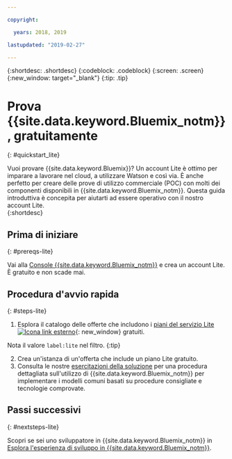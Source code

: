 ```yaml
---

copyright:

  years: 2018, 2019

lastupdated: "2019-02-27"

---
```


{:shortdesc: .shortdesc}
{:codeblock: .codeblock}
{:screen: .screen}
{:new_window: target="_blank"}
{:tip: .tip}


# Prova {{site.data.keyword.Bluemix_notm}}, gratuitamente
{: #quickstart_lite}

Vuoi provare {{site.data.keyword.Bluemix}}? Un account Lite è ottimo per imparare a lavorare nel cloud, a utilizzare Watson e così via. È anche perfetto per creare delle prove di utilizzo commerciale (POC) con molti dei componenti disponibili in {{site.data.keyword.Bluemix_notm}}. Questa guida introduttiva è concepita per aiutarti ad essere operativo con il nostro account Lite.  
{:shortdesc}  

## Prima di iniziare
{: #prereqs-lite}

Vai alla [Console {{site.data.keyword.Bluemix_notm}}](https://{DomainName}) e crea un account Lite. È gratuito e non scade mai.

## Procedura d'avvio rapida
{: #steps-lite}

1. Esplora il catalogo delle offerte che includono i [piani del servizio Lite ![Icona link esterno](../icons/launch-glyph.svg "Icona link esterno")](https://{DomainName}/catalog/?search=label:lite){: new_window} gratuiti.
  
  Nota il valore `label:lite` nel filtro.
  {:tip}

2. Crea un'istanza di un'offerta che include un piano Lite gratuito.
3. Consulta le nostre [esercitazioni della soluzione](/docs/tutorials?topic=solution-tutorials-tutorials) per una procedura dettagliata sull'utilizzo di {{site.data.keyword.Bluemix_notm}} per implementare i modelli comuni basati su procedure consigliate e tecnologie comprovate. 


## Passi successivi
{: #nextsteps-lite}

Scopri se sei uno sviluppatore in {{site.data.keyword.Bluemix_notm}} in [Esplora l'esperienza di sviluppo in {{site.data.keyword.Bluemix_notm}}](/docs/overview?topic=overview-dev-journey). 


